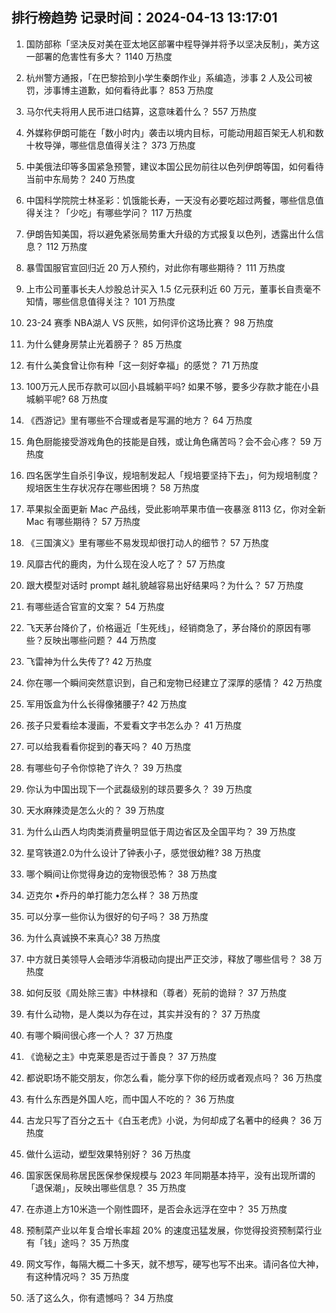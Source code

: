 
## 排行榜趋势 记录时间：2024-04-13 13:17:01
  
  1. 国防部称「坚决反对美在亚太地区部署中程导弹并将予以坚决反制」，美方这一部署的危害性有多大？ 1140 万热度
    
  2. 杭州警方通报，「在巴黎拾到小学生秦朗作业」系编造，涉事 2 人及公司被罚，涉事博主道歉，如何看待此事？ 853 万热度
    
  3. 马尔代夫将用人民币进口结算，这意味着什么？ 557 万热度
    
  4. 外媒称伊朗可能在「数小时内」袭击以境内目标，可能动用超百架无人机和数十枚导弹，哪些信息值得关注？ 373 万热度
    
  5. 中美俄法印等多国紧急预警，建议本国公民勿前往以色列伊朗等国，如何看待当前中东局势？ 240 万热度
    
  6. 中国科学院院士林圣彩：饥饿能长寿，一天没有必要吃超过两餐，哪些信息值得关注？「少吃」有哪些学问？ 117 万热度
    
  7. 伊朗告知美国，将以避免紧张局势重大升级的方式报复以色列，透露出什么信息？ 112 万热度
    
  8. 暴雪国服官宣回归近 20 万人预约，对此你有哪些期待？ 111 万热度
    
  9. 上市公司董事长夫人炒股总计买入 1.5 亿元获利近 60 万元，董事长自责毫不知情，哪些信息值得关注？ 101 万热度
    
  10. 23-24 赛季 NBA湖人 VS 灰熊，如何评价这场比赛？ 98 万热度
    
  11. 为什么健身房禁止光着膀子？ 85 万热度
    
  12. 有什么美食曾让你有种「这一刻好幸福」的感觉？ 71 万热度
    
  13. 100万元人民币存款可以回小县城躺平吗? 如果不够，要多少存款才能在小县城躺平呢? 68 万热度
    
  14. 《西游记》里有哪些不合理或者是写漏的地方？ 64 万热度
    
  15. 角色厨能接受游戏角色的技能是自残，或让角色痛苦吗？会不会心疼？ 59 万热度
    
  16. 四名医学生自杀引争议，规培制发起人「规培要坚持下去」，何为规培制度？规培医生生存状况存在哪些困境？ 58 万热度
    
  17. 苹果拟全面更新 Mac 产品线，受此影响苹果市值一夜暴涨 8113 亿，你对全新 Mac 有哪些期待？ 57 万热度
    
  18. 《三国演义》里有哪些不易发现却很打动人的细节？ 57 万热度
    
  19. 风靡古代的鹿肉，为什么现在没人吃了？ 57 万热度
    
  20. 跟大模型对话时 prompt 越礼貌越容易出好结果吗？为什么？ 57 万热度
    
  21. 有哪些适合官宣的文案？ 54 万热度
    
  22. 飞天茅台降价了，价格逼近「生死线」，经销商急了，茅台降价的原因有哪些？反映出哪些问题？ 44 万热度
    
  23. 飞雷神为什么失传了? 42 万热度
    
  24. 你在哪一个瞬间突然意识到，自己和宠物已经建立了深厚的感情？ 42 万热度
    
  25. 军用饭盒为什么长得像猪腰子? 42 万热度
    
  26. 孩子只爱看绘本漫画，不爱看文字书怎么办？ 41 万热度
    
  27. 可以给我看看你捉到的春天吗？ 40 万热度
    
  28. 有哪些句子令你惊艳了许久？ 39 万热度
    
  29. 你认为中国出现下一个武磊级别的球员要多久？ 39 万热度
    
  30. 天水麻辣烫是怎么火的？ 39 万热度
    
  31. 为什么山西人均肉类消费量明显低于周边省区及全国平均？ 39 万热度
    
  32. 星穹铁道2.0为什么设计了钟表小子，感觉很幼稚? 38 万热度
    
  33. 哪个瞬间让你觉得身边的宠物很恐怖？ 38 万热度
    
  34. 迈克尔 •乔丹的单打能力怎么样？ 38 万热度
    
  35. 可以分享一些你认为很好的句子吗？ 38 万热度
    
  36. 为什么真诚换不来真心? 38 万热度
    
  37. 中方就日美领导人会晤涉华消极动向提出严正交涉，释放了哪些信号？ 38 万热度
    
  38. 如何反驳《周处除三害》中林禄和（尊者）死前的诡辩？ 37 万热度
    
  39. 有什么动物，是人类以为存在过，其实并没有的？ 37 万热度
    
  40. 有哪个瞬间很心疼一个人？ 37 万热度
    
  41. 《诡秘之主》中克莱恩是否过于善良？ 37 万热度
    
  42. 都说职场不能交朋友，你怎么看，能分享下你的经历或者观点吗？ 36 万热度
    
  43. 有什么东西是外国人吃，而中国人不吃的？ 36 万热度
    
  44. 古龙只写了百分之五十《白玉老虎》小说，为何却成了名著中的经典？ 36 万热度
    
  45. 做什么运动，塑型效果特别好？ 36 万热度
    
  46. 国家医保局称居民医保参保规模与 2023 年同期基本持平，没有出现所谓的「退保潮」，反映出哪些信息？ 35 万热度
    
  47. 在赤道上方10米造一个刚性圆环，是否会永远浮在空中？ 35 万热度
    
  48. 预制菜产业以年复合增长率超 20% 的速度迅猛发展，你觉得投资预制菜行业有「钱」途吗？ 35 万热度
    
  49. 网文写作，每隔大概二十多天，就不想写，硬写也写不出来。请问各位大神，有这种情况吗？ 35 万热度
    
  50. 活了这么久，你有遗憾吗？ 34 万热度
    